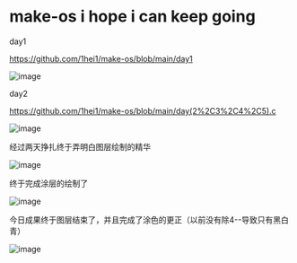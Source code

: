 # make-os  i hope i can keep going

day1

https://github.com/1hei1/make-os/blob/main/day1

![image](https://user-images.githubusercontent.com/109926235/198869535-ba436c77-c41c-461c-8e78-da36a1d433d6.png)

day2

https://github.com/1hei1/make-os/blob/main/day(2%2C3%2C4%2C5).c

![image](https://user-images.githubusercontent.com/109926235/200341989-d30e55be-14c0-479c-ad8e-d4236dc0e1b7.png)


经过两天挣扎终于弄明白图层绘制的精华

![image](https://user-images.githubusercontent.com/109926235/204138756-258b0e5d-8b35-4c2b-8257-09d742b73a63.png)

终于完成涂层的绘制了

![image](https://user-images.githubusercontent.com/109926235/204267344-59d2835e-8230-407a-8fe7-57bd1c79d83d.png)

今日成果终于图层结束了，并且完成了涂色的更正（以前没有除4--导致只有黑白青）

![image](https://user-images.githubusercontent.com/109926235/204573314-3cfae668-350d-4f13-83c0-d19d405ae99d.png)


